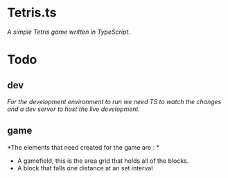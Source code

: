 # Tetris.ts

*A simple Tetris game written in TypeScript.*

# Todo
## dev
*For the development environment to run we need TS to watch the changes and a dev server to host the live development.*
## game
*The elements that need created for the game are : *
- A gamefield, this is the area grid that holds all of the blocks.
- A block that falls one distance at an set interval
